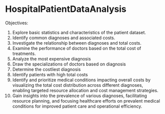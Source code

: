 # HospitalPatientDataAnalysis

Objectives:
1. Explore basic statistics and characteristics of the patient dataset.
2. Identify common diagnoses and associated costs.
3. Investigate the relationship between diagnoses and total costs.
4. Examine the performance of doctors based on the total cost of treatments.
5. Analyze the most expensive diagnosis
6. Draw the specializations of doctors based on diagnosis
7. Determine the costliest diagnosis
8. Identify patients with high total costs
9. Identify and prioritize medical conditions impacting overall costs by visualizing the total cost distribution across different diagnoses, enabling targeted resource allocation and cost management strategies.
10. Gain insights into the prevalence of various diagnoses, facilitating resource planning, and focusing healthcare efforts on prevalent medical conditions for improved patient care and operational efficiency.
